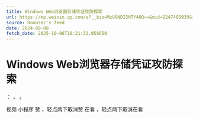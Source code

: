 ```yaml
---
title: Windows Web浏览器存储凭证攻防探索
url: https://mp.weixin.qq.com/s?__biz=MzU0NDI5NTY4OQ==&mid=2247485930&idx=1&sn=7860b0dbf86da8109e158dee16453bac
source: Doonsec's feed
date: 2024-09-08
fetch_date: 2025-10-06T18:21:32.058650
---
```


# Windows Web浏览器存储凭证攻防探索

：
，
。

视频
小程序
赞
，轻点两下取消赞
在看
，轻点两下取消在看